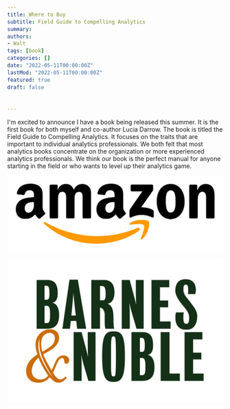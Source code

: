 ```yaml
---
title: Where to Buy
subtitle: Field Guide to Compelling Analytics
summary: 
authors:
- Walt
tags: [book]
categories: []
date: "2022-05-11T00:00:00Z"
lastMod: "2022-05-11T00:00:00Z"
featured: true
draft: false


---
```


I'm excited to announce I have a book being released this summer. It is the first book for both myself and co-author Lucia Darrow. The book is titled the Field Guide to Compelling Analytics. It focuses on the traits that are important to individual analytics professionals. We both felt that most analytics books concentrate on the organization or more experienced analytics professionals. We think our book is the perfect manual for anyone starting in the field or who wants to level up their analytics game.


[![](./Amazon_logo.png)](https://www.amazon.com/Field-Compelling-Analytics-Chapman-Studies/dp/1032065257/ref=sr_1_1?crid=1VXQQUIGCVD3Y&keywords=walter+degrange&qid=1654288663&sprefix=walter+degrange%2Caps%2C85&sr=8-1)

[![](./barnes-and-noble-logo.jpg)](https://www.barnesandnoble.com/w/field-guide-to-compelling-analytics-walter-degrange/1141466040?ean=9781032065250)


